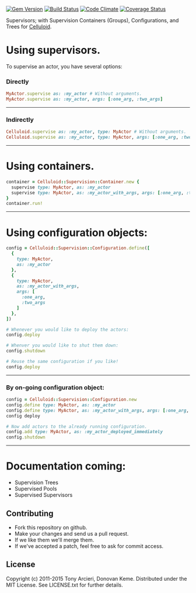 [![Gem Version](https://badge.fury.io/rb/celluloid-supervision.svg)](http://rubygems.org/gems/celluloid-supervision)
[![Build Status](https://secure.travis-ci.org/celluloid/celluloid-supervision.svg?branch=master)](http://travis-ci.org/celluloid/celluloid-supervision)
[![Code Climate](https://codeclimate.com/github/celluloid/celluloid-supervision.svg)](https://codeclimate.com/github/celluloid/celluloid-supervision)
[![Coverage Status](https://coveralls.io/repos/celluloid/celluloid-supervision/badge.svg?branch=master)](https://coveralls.io/r/celluloid/celluloid-supervision)

Supervisors; with Supervision Containers (Groups), Configurations, and Trees for [Celluloid](https://github.com/celluloid/celluloid).

# Using supervisors.

To supervise an actor, you have several options:

### Directly

```ruby
MyActor.supervise as: :my_actor # Without arguments.
MyActor.supervise as: :my_actor, args: [:one_arg, :two_args]
```
---
### Indirectly

```ruby
Celluloid.supervise as: :my_actor, type: MyActor # Without arguments.
Celluloid.supervise as: :my_actor, type: MyActor, args: [:one_arg, :two_args]
```
---
# Using containers.

```ruby
container = Celluloid::Supervision::Container.new {
  supervise type: MyActor, as: :my_actor
  supervise type: MyActor, as: :my_actor_with_args, args: [:one_arg, :two_args]
}
container.run!
```
---

# Using configuration objects:

```ruby
config = Celluloid::Supervision::Configuration.define([
  {
    type: MyActor,
    as: :my_actor
  },
  {
    type: MyActor,
    as: :my_actor_with_args,
    args: [
      :one_arg,
      :two_args
    ]
  },
])

# Whenever you would like to deploy the actors:
config.deploy

# Whenver you would like to shut them down:
config.shutdown

# Reuse the same configuration if you like!
config.deploy
```
---
### By on-going configuration object:

```ruby
config = Celluloid::Supervision::Configuration.new
config.define type: MyActor, as: :my_actor
config.define type: MyActor, as: :my_actor_with_args, args: [:one_arg, :two_args]
config deploy

# Now add actors to the already running configuration.
config.add type: MyActor, as: :my_actor_deployed_immediately
config.shutdown
```

---

# Documentation coming:

* Supervision Trees
* Supervised Pools
* Supervised Supervisors



## Contributing

* Fork this repository on github.
* Make your changes and send us a pull request.
* If we like them we'll merge them.
* If we've accepted a patch, feel free to ask for commit access.

## License

Copyright (c) 2011-2015 Tony Arcieri, Donovan Keme.
Distributed under the MIT License. See LICENSE.txt for further details.